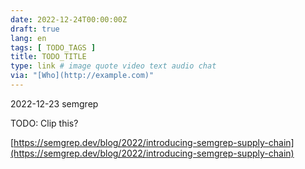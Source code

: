 ```yaml
---
date: 2022-12-24T00:00:00Z
draft: true
lang: en
tags: [ TODO_TAGS ]
title: TODO_TITLE
type: link # image quote video text audio chat
via: "[Who](http://example.com)"
---
```



2022-12-23 semgrep


TODO: Clip this?

[https://semgrep.dev/blog/2022/introducing-semgrep-supply-chain](https://semgrep.dev/blog/2022/introducing-semgrep-supply-chain)

